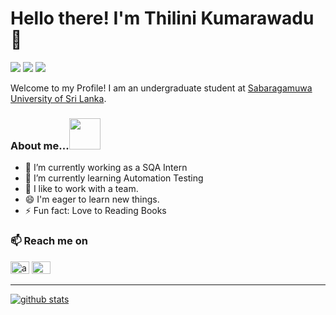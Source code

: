 ### <h1>Hello there! I'm Thilini Kumarawadu 👋</h1>

<p align="left">
  <img src="https://img.shields.io/badge/Age-20+-blue" />
  <img src="https://img.shields.io/badge/Lives-Sri%20Lanka-success" />
  <img src="https://img.shields.io/badge/Languages-English%20%26%20Sinhala-brightgreen" />
</p>

Welcome to my Profile! I am an undergraduate student at [Sabaragamuwa University of Sri Lanka](https://www.sab.ac.lk/).

### About me...<img src="https://media.giphy.com/media/VgCDAzcKvsR6OM0uWg/giphy.gif" width="50" />

- 🔭 I’m currently working as a SQA Intern
- 🌱 I’m currently learning Automation Testing
- 🤝 I like to work with a team.
- 😄 I'm eager to learn new things.
- ⚡ Fun fact: Love to Reading Books

### 📫 Reach me on
<a href="https://www.linkedin.com/in/thilini-erandi-3187451a2/" target="blank"><img  src="https://cdn.jsdelivr.net/npm/simple-icons@3.0.1/icons/linkedin.svg" alt="aksia" height="20" width="30" /></a>
<a href = "mailto: thilini.e97@gmail.com"><img  src="https://simpleicons.org/icons/gmail.svg" height="20" width="30" /></a>

<!-- <hr>

### 🛠 Tech Stack -->
<!-- <img src="https://raw.githubusercontent.com/devicons/devicon/master/icons/html5/html5-original-wordmark.svg" alt="html5" width="40"> | <img src="https://raw.githubusercontent.com/devicons/devicon/master/icons/css3/css3-original-wordmark.svg" alt="css3" width="45" height="45"/> | <img src="https://raw.githubusercontent.com/devicons/devicon/master/icons/javascript/javascript-original.svg" width="40"> | <img src="https://github.com/get-icon/geticon/raw/master/icons/php.svg" alt="Php" width="40px" height="40px"> | <img src="https://www.vectorlogo.zone/logos/mysql/mysql-ar21.svg" alt="mysql" width="80"> | <img src="https://github.com/get-icon/geticon/raw/master/icons/bootstrap.svg" alt="Bootstrap" width="40px" height="40px"> | <img height="50" src="https://www.vectorlogo.zone/logos/laravel/laravel-ar21.svg"> | <img src="https://github.com/get-icon/geticon/raw/master/icons/react.svg" alt="React" width="40px" height="40px"> | <img src="https://www.vectorlogo.zone/logos/git-scm/git-scm-icon.svg" alt="git" width="40"> | <img src="https://github.com/get-icon/geticon/raw/master/icons/postman.svg" alt="Postman" width="40px" height="40px"> | 
|:-:|:-:|:-:|:-:|:-:|:-:|:-:|:-:|:-:|:-:|
<img src="https://www.vectorlogo.zone/logos/nodejs/nodejs-icon.svg" alt="Nodejs" width="40"> | <img src="https://www.vectorlogo.zone/logos/mongodb/mongodb-icon.svg" alt="Mongodb" width="40"> | <img src="https://www.vectorlogo.zone/logos/visualstudio_code/visualstudio_code-icon.svg" alt="postman" width="40">  | <img src="https://www.vectorlogo.zone/logos/expressjs/expressjs-icon.svg" alt="ExpressJS" width="40">
 -->

<!-- <img src="https://raw.githubusercontent.com/vishwasnavadak/vishwasnavadak/master/img/nodejs.png" width=60 alt="nodejs icon"> -->
<!-- <img src="https://user-images.githubusercontent.com/59575502/127426153-6f6d6c91-9778-43d9-a1df-95df61f23438.png" alt="mongodb" width="25" height="25" /> -->

<hr>

[![github stats](https://github-readme-stats.vercel.app/api?username=ThiliniErandi&count_private=true&theme=github_dark&icon_color=ec362f&show_icons=true)](https://github.com/ThiliniErandi)
